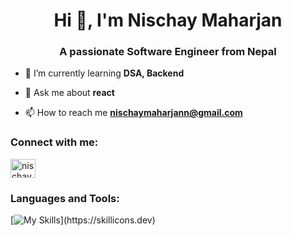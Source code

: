 <h1 align="center">Hi 👋, I'm Nischay Maharjan</h1>
<h3 align="center">A passionate Software Engineer from Nepal</h3>

- 🌱 I’m currently learning **DSA, Backend**

- 💬 Ask me about **react**

- 📫 How to reach me **nischaymaharjann@gmail.com**

<h3 align="left">Connect with me:</h3>
<p align="left">
<a href="https://linkedin.com/in/nischay maharjan" target="blank"><img align="center" src="https://raw.githubusercontent.com/rahuldkjain/github-profile-readme-generator/master/src/images/icons/Social/linked-in-alt.svg" alt="nischay maharjan" height="30" width="40" /></a>
</p>

<h3 align="left">Languages and Tools:</h3>


[![My Skills](https://skillicons.dev/icons?i=js,html,css,c,django,express,figma,firebase,flask,git,java,kotlin,linux,mongodb,mysql,nodejs,postman,react,redux,sass,sqlite,)](https://skillicons.dev)
